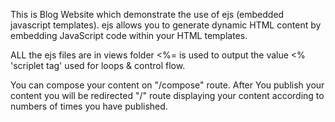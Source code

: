 This is Blog Website which demonstrate the use of ejs (embedded javascript templates).
ejs allows you to generate dynamic HTML content by embedding JavaScript code within your HTML templates.

ALL the ejs files are in views folder 
<%= is used to output the value
<% 'scriplet tag' used for loops & control flow.

You can compose your content on "/compose" route.
After You publish your content you will be redirected "/" route displaying your content according to numbers of times you have published.
